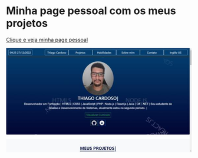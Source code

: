 # Minha page pessoal com os meus projetos

[Clique e veja minha page pessoal](https://tchio1991.github.io/Meu-Portifolio/) 

![Página](https://github.com/tchio1991/Meu-Portifolio/blob/main/imagem/Web%20Site.jpg)

